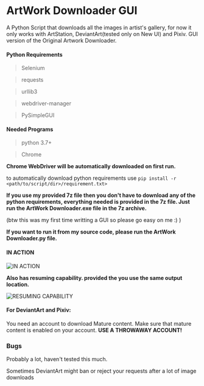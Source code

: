 # ArtWork Downloader GUI
A Python Script that downloads all the images in artist's gallery, for now it only works with ArtStation, DeviantArt(tested only on New UI) and Pixiv. GUI version of the Original Artwork Downloader.

#### Python Requirements

> Selenium

> requests

> urllib3

> webdriver-manager

>PySimpleGUI

#### Needed Programs

> python 3.7+

> Chrome

**Chrome WebDriver will be automatically downloaded on first run.**

to automatically download python requirements use
`pip install -r <path/to/script/dir>/requirement.txt>`

**If you use my provided 7z file then you don't have to download any of the python requirements, everything needed is provided in the 7z file. Just run the ArtWork Downloader.exe file in the 7z archive.**

(btw this was my first time writting a GUI so please go easy on me :) )

**If you want to run it from my source code, please run the ArtWork Downloader.py file.**

#### IN ACTION
![IN ACTION](https://i.imgur.com/HXUXYRv.gif)


**Also has resuming capability. provided the you use the same output location.** 

![RESUMING CAPABILITY](https://i.imgur.com/58DMufZ.gif)
   
#### For DeviantArt and Pixiv:
You need an account to download Mature content.
Make sure that mature content is enabled on your account. **USE A THROWAWAY ACCOUNT!**

### Bugs 
Probably a lot, haven't tested this much.

Sometimes DeviantArt might ban or reject your requests after a lot of image downloads
